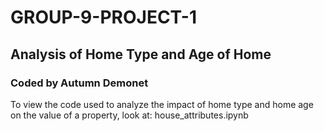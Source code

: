 # GROUP-9-PROJECT-1

## Analysis of Home Type and Age of Home

### Coded by Autumn Demonet

To view the code used to analyze the impact of home type and home age on the value of a property, look at: house_attributes.ipynb
